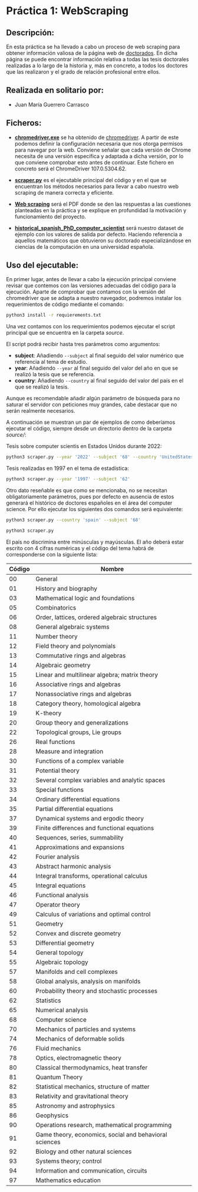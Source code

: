# Práctica 1: WebScraping

## Descripción:

En esta práctica se ha llevado a cabo un proceso de web scraping para obtener información valiosa de la página web de [doctorados](https://genealogy.math.ndsu.nodak.edu/). En dicha página se puede encontrar información relativa a todas las tesis doctorales realizadas a lo largo de la historia y, más en concreto, a todos los doctores que las realizaron y el grado de relación profesional entre ellos.

## Realizada en solitario por:

- Juan María Guerrero Carrasco

## Ficheros:

- **[chromedriver.exe](https://github.com/jmguerreroca/WebScraping/blob/main/source/chromedriver.exe)** se ha obtenido de [chromedriver](https://chromedriver.chromium.org/downloads). A partir de este podemos definir la configuración necesaria que nos otorga permisos para navegar por la web. Conviene señalar que cada versión de Chrome necesita de una versión específica y adaptada a dicha versión, por lo que conviene comprobar esto antes de continuar. Este fichero en concreto será el ChromeDriver 107.0.5304.62.

- **[scraper.py](https://github.com/jmguerreroca/WebScraping/blob/main/source/scraper.py)** es el ejecutable principal del código y en el que se encuentran los métodos necesarios para llevar a cabo nuestro web scraping de manera correcta y eficiente.

- **[Web scraping](https://github.com/jmguerreroca/WebScraping/blob/main/memoria.pdf)** será el PDF donde se den las respuestas a las cuestiones planteadas en la práctica y se explique en profundidad la motivación y funcionamiento del proyecto.

- **[historical_spanish_PhD_computer_scientist](https://doi.org/10.5281/zenodo.7346828)** será nuestro dataset de ejemplo con los valores de salida por defecto. Haciendo referencia a aquellos matemáticos que obtuvieron su doctorado especializándose en ciencias de la computación en una universidad española.

## Uso del ejecutable:

En primer lugar, antes de llevar a cabo la ejecución principal conviene revisar que contemos con las versiones adecuadas del código para la ejecución. Aparte de comprobar que contamos con la versión del chromedriver que se adapta a nuestro navegador, podremos instalar los requerimientos de código mediante el comando:

```bash
python3 install -r requierements.txt
```

Una vez contamos con los requerimientos podemos ejecutar el script principal que se encuentra en la carpeta *source*.

El script podrá recibir hasta tres parámetros como argumentos:

- **subject**: Añadiendo `--subject` al final seguido del valor numérico que referencia al tema de estudio.
- **year**: Añadiendo `--year` al final seguido del valor del año en que se realizó la tesis que se referencia.
- **country**: Añadiendo `--country` al final seguido del valor del país en el que se realizó la tesis.

Aunque es recomendable añadir algún parámetro de búsqueda para no saturar el servidor con peticiones muy grandes, cabe destacar que no serán realmente necesarios.

A continuación se muestran un par de ejemplos de como deberíamos ejecutar el código, siempre desde un directorio dentro de la carpeta *source/*:

Tesis sobre computer scientis en Estados Unidos durante 2022:

```bash
python3 scraper.py --year '2022' --subject '68' --country 'UnitedStates'
```

Tesis realizadas en 1997 en el tema de estadística:

```bash
python3 scraper.py --year '1997' --subject '62'
```

Otro dato reseñable es que como se mencionaba, no se necesitan obligatoriamente parámetros, pues por defecto en ausencia de estos generará el histórico de doctores españoles en el área del computer science.
Por ello ejecutar los siguientes dos comandos será equivalente:

```bash
python3 scraper.py --country 'spain' --subject '68'
```
```bash
python3 scraper.py
```

El país no discrimina entre minúsculas y mayúsculas. El año deberá estar escrito con 4 cifras numéricas y el código del tema habrá de corresponderse con la siguiente lista:

| Código | Nombre                                                 |
| ------ | ------------------------------------------------------ |
| 00     | General                                                |
| 01     | History and biography                                  |
| 03     | Mathematical logic and foundations                     |
| 05     | Combinatorics                                          |
| 06     | Order, lattices, ordered algebraic structures          |
| 08     | General algebraic systems                              |
| 11     | Number theory                                          |
| 12     | Field theory and polynomials                           |
| 13     | Commutative rings and algebras                         |
| 14     | Algebraic geometry                                     |
| 15     | Linear and multilinear algebra; matrix theory          |
| 16     | Associative rings and algebras                         |
| 17     | Nonassociative rings and algebras                      |
| 18     | Category theory, homological algebra                   |
| 19     | K-theory                                               |
| 20     | Group theory and generalizations                       |
| 22     | Topological groups, Lie groups                         |
| 26     | Real functions                                         |
| 28     | Measure and integration                                |
| 30     | Functions of a complex variable                        |
| 31     | Potential theory                                       |
| 32     | Several complex variables and analytic spaces          |
| 33     | Special functions                                      |
| 34     | Ordinary differential equations                        |
| 35     | Partial differential equations                         |
| 37     | Dynamical systems and ergodic theory                   |
| 39     | Finite differences and functional equations            |
| 40     | Sequences, series, summability                         |
| 41     | Approximations and expansions                          |
| 42     | Fourier analysis                                       |
| 43     | Abstract harmonic analysis                             |
| 44     | Integral transforms, operational calculus              |
| 45     | Integral equations                                     |
| 46     | Functional analysis                                    |
| 47     | Operator theory                                        |
| 49     | Calculus of variations and optimal control             |
| 51     | Geometry                                               |
| 52     | Convex and discrete geometry                           |
| 53     | Differential geometry                                  |
| 54     | General topology                                       |
| 55     | Algebraic topology                                     |
| 57     | Manifolds and cell complexes                           |
| 58     | Global analysis, analysis on manifolds                 |
| 60     | Probability theory and stochastic processes            |
| 62     | Statistics                                             |
| 65     | Numerical analysis                                     |
| 68     | Computer science                                       |
| 70     | Mechanics of particles and systems                     |
| 74     | Mechanics of deformable solids                         |
| 76     | Fluid mechanics                                        |
| 78     | Optics, electromagnetic theory                         |
| 80     | Classical thermodynamics, heat transfer                |
| 81     | Quantum Theory                                         |
| 82     | Statistical mechanics, structure of matter             |
| 83     | Relativity and gravitational theory                    |
| 85     | Astronomy and astrophysics                             |
| 86     | Geophysics                                             |
| 90     | Operations research, mathematical programming          |
| 91     | Game theory, economics, social and behavioral sciences |
| 92     | Biology and other natural sciences                     |
| 93     | Systems theory; control                                |
| 94     | Information and communication, circuits                |
| 97     | Mathematics education                                  |

